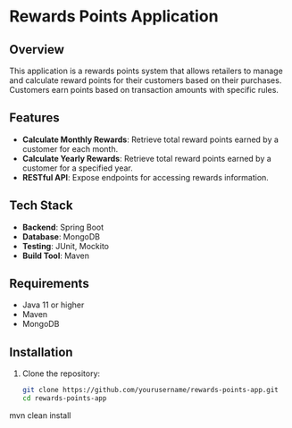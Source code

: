 # Rewards Points Application

## Overview

This application is a rewards points system that allows retailers to manage and calculate reward points for their customers based on their purchases. Customers earn points based on transaction amounts with specific rules. 

## Features

- **Calculate Monthly Rewards**: Retrieve total reward points earned by a customer for each month.
- **Calculate Yearly Rewards**: Retrieve total reward points earned by a customer for a specified year.
- **RESTful API**: Expose endpoints for accessing rewards information.

## Tech Stack

- **Backend**: Spring Boot
- **Database**: MongoDB
- **Testing**: JUnit, Mockito
- **Build Tool**: Maven

## Requirements

- Java 11 or higher
- Maven
- MongoDB

## Installation

1. Clone the repository:
   ```bash
   git clone https://github.com/yourusername/rewards-points-app.git
   cd rewards-points-app
mvn clean install
